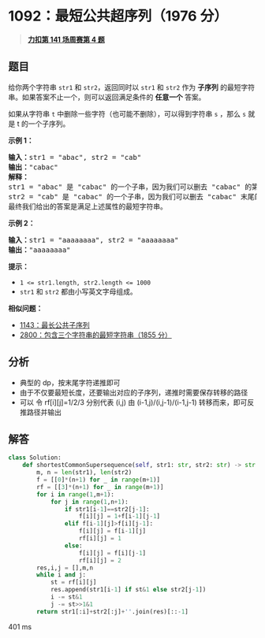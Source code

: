 # 1092：最短公共超序列（1976 分）


> <u>**[力扣第 141 场周赛第 4 题](https://leetcode.cn/problems/shortest-common-supersequence/)**</u>

## 题目

<p>给你两个字符串 <code>str1</code> 和 <code>str2</code>，返回同时以 <code>str1</code> 和 <code>str2</code> 作为 <strong>子序列</strong> 的最短字符串。如果答案不止一个，则可以返回满足条件的 <strong>任意一个</strong> 答案。</p>

<p>如果从字符串 <code>t</code> 中删除一些字符（也可能不删除），可以得到字符串 <code>s</code> ，那么 <code>s</code> 就是 t 的一个子序列。</p>



<p><strong>示例 1：</strong></p>

<pre>
<strong>输入：</strong>str1 = "abac", str2 = "cab"
<strong>输出：</strong>"cabac"
<strong>解释：</strong>
str1 = "abac" 是 "cabac" 的一个子串，因为我们可以删去 "cabac" 的第一个 "c"得到 "abac"。
str2 = "cab" 是 "cabac" 的一个子串，因为我们可以删去 "cabac" 末尾的 "ac" 得到 "cab"。
最终我们给出的答案是满足上述属性的最短字符串。
</pre>

<p><strong class="example">示例 2：</strong></p>

<pre>
<strong>输入：</strong>str1 = "aaaaaaaa", str2 = "aaaaaaaa"
<strong>输出：</strong>"aaaaaaaa"
</pre>



<p><strong>提示：</strong></p>

<ul>
<li><code>1 &lt;= str1.length, str2.length &lt;= 1000</code></li>
<li><code>str1</code> 和 <code>str2</code> 都由小写英文字母组成。</li>
</ul>


**相似问题：**
- [1143：最长公共子序列](/leetcode/1143)
- [2800：包含三个字符串的最短字符串（1855 分）](/leetcode/2800)


## 分析

- 典型的 dp，按末尾字符递推即可
- 由于不仅要最短长度，还要输出对应的子序列，递推时需要保存转移的路径
- 可以 令 rf[i][j]=1/2/3 分别代表 (i,j) 由 (i-1,j)/(i,j-1)/(i-1,j-1) 转移而来，即可反推路径并输出

## 解答


```python
class Solution:
    def shortestCommonSupersequence(self, str1: str, str2: str) -> str:
        m, n = len(str1), len(str2)
        f = [[0]*(n+1) for _ in range(m+1)]
        rf = [[3]*(n+1) for _ in range(m+1)]
        for i in range(1,m+1):
            for j in range(1,n+1):
                if str1[i-1]==str2[j-1]:
                    f[i][j] = 1+f[i-1][j-1] 
                elif f[i-1][j]>f[i][j-1]:
                    f[i][j] = f[i-1][j]
                    rf[i][j] = 1
                else:
                    f[i][j] = f[i][j-1]
                    rf[i][j] = 2
        res,i,j = [],m,n
        while i and j:
            st = rf[i][j]
            res.append(str1[i-1] if st&1 else str2[j-1])
            i -= st&1
            j -= st>>1&1
        return str1[:i]+str2[:j]+''.join(res)[::-1]
```
401 ms

